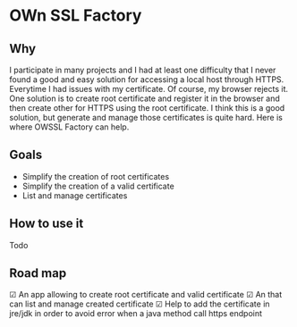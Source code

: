 # OWn SSL Factory
## Why
I participate in many projects and I had at least one difficulty that I never found a good and easy solution for accessing a local host through HTTPS. Everytime I had issues with my certificate. Of course, my browser rejects it.
One solution is to create root certificate and register it in the browser and then create other for HTTPS using the root certificate.
I think this is a good solution, but generate and manage those certificates is quite hard.
Here is where OWSSL Factory can help.

## Goals
- Simplify the creation of root certificates
- Simplify the creation of a valid certificate
- List and manage certificates

## How to use it
Todo

## Road map
☑ An app allowing to create root certificate and valid certificate
☑ An that can list and manage created certificate
☑ Help to add the certificate in jre/jdk in order to avoid error when a java method call https endpoint
